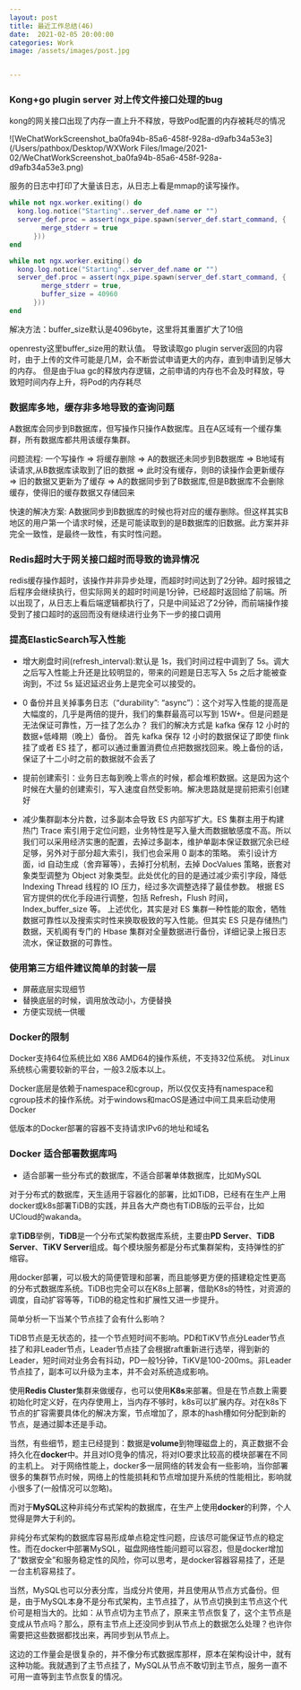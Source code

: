 ```yaml
---
layout: post
title: 最近工作总结(46)
date:  2021-02-05 20:00:00
categories: Work
image: /assets/images/post.jpg


---
```


   

### Kong+go plugin server 对上传文件接口处理的bug

kong的网关接口出现了内存一直上升不释放，导致Pod配置的内存被耗尽的情况

![WeChatWorkScreenshot_ba0fa94b-85a6-458f-928a-d9afb34a53e3](/Users/pathbox/Desktop/WXWork Files/Image/2021-02/WeChatWorkScreenshot_ba0fa94b-85a6-458f-928a-d9afb34a53e3.png)

服务的日志中打印了大量该日志，从日志上看是mmap的读写操作。

```lua
while not ngx.worker.exiting() do 
  kong.log.notice("Starting"..server_def.name or "")
  server_def.proc = assert(ngx_pipe.spawn(server_def.start_command, {
        merge_stderr = true
      }))
end

while not ngx.worker.exiting() do 
  kong.log.notice("Starting"..server_def.name or "")
  server_def.proc = assert(ngx_pipe.spawn(server_def.start_command, {
        merge_stderr = true,
        buffer_size = 40960 
      }))
end
```

解决方法：buffer_size默认是4096byte，这里将其重置扩大了10倍

openresty这里buffer_size用的默认值。 导致读取go plugin server返回的内容时，由于上传的文件可能是几M，会不断尝试申请更大的内存，直到申请到足够大的内存。 但是由于lua gc的释放内存逻辑，之前申请的内存也不会及时释放，导致短时间内存上升，将Pod的内存耗尽

### 数据库多地，缓存非多地导致的查询问题

A数据库会同步到B数据库，但写操作只操作A数据库。且在A区域有一个缓存集群，所有数据库都共用该缓存集群。

问题流程: 一个写操作 => 将缓存删除 => A的数据还未同步到B数据库 => B地域有读请求,从B数据库读取到了旧的数据 => 此时没有缓存，则B的读操作会更新缓存 => 旧的数据又更新为了缓存 => A的数据同步到了B数据库,但是B数据库不会删除缓存，使得旧的缓存数据又存储回来

快速的解决方案: A数据同步到B数据库的时候也将对应的缓存删除。但这样其实B地区的用户第一个请求时候，还是可能读取到的是B数据库的旧数据。此方案并非完全一致性，是最终一致性，有实时性问题。



### Redis超时大于网关接口超时而导致的诡异情况

redis缓存操作超时，该操作并非异步处理，而超时时间达到了2分钟。超时报错之后程序会继续执行，但实际网关的超时时间是1分钟，已经超时返回给了前端。所以出现了，从日志上看后端逻辑都执行了，只是中间延迟了2分钟，而前端操作接受到了接口超时的返回而没有继续进行业务下一步的接口调用



### 提高ElasticSearch写入性能

- 增大刷盘时间(refresh_interval):默认是 1s，我们时间过程中调到了 5s。调大之后写入性能上升还是比较明显的，带来的问题是日志写入 5s 之后才能被查询到，不过 5s 延迟延迟业务上是完全可以接受的。

- 0 备份并且关掉事务日志（“durability”: “async”）：这个对写入性能的提高是大幅度的，几乎是两倍的提升，我们的集群最高可以写到 15W+。但是问题是无法保证可靠性，万一挂了怎么办？  我们的解决方式是 kafka 保存 12 小时的数据+低峰期（晚上）备份。  首先 kafka 保存 12 小时的数据保证了即使 flink 挂了或者 ES 挂了，都可以通过重置消费位点把数据找回来。晚上备份的话，保证了十二小时之前的数据就不会丢了

- 提前创建索引：业务日志每到晚上零点的时候，都会堆积数据。这是因为这个时候在大量的创建索引，写入速度自然受影响。解决思路就是提前把索引创建好

- 减少集群副本分片数，过多副本会导致 ES 内部写扩大。ES 集群主用于构建热门 Trace 索引用于定位问题，业务特性是写入量大而数据敏感度不高。所以我们可以采用经济实惠的配置，去掉过多副本，维护单副本保证数据冗余已经足够，另外对于部分超大索引，我们也会采用 0 副本的策略。
  索引设计方面，id 自动生成（舍弃幂等），去掉打分机制，去掉 DocValues 策略，嵌套对象类型调整为 Object 对象类型。此处优化的目的是通过减少索引字段，降低 Indexing Thread 线程的 IO 压力，经过多次调整选择了最佳参数。
  根据 ES 官方提供的优化手段进行调整，包括 Refresh，Flush 时间，Index_buffer_size 等。
  上述优化，其实是对 ES 集群一种性能的取舍，牺牲数据可靠性以及搜索实时性来换取极致的写入性能。但其实 ES 只是存储热门数据，天机阁有专门的 Hbase 集群对全量数据进行备份，详细记录上报日志流水，保证数据的可靠性。




### 使用第三方组件建议简单的封装一层

- 屏蔽底层实现细节
- 替换底层的时候，调用放改动小，方便替换
- 方便实现统一供暖



### Docker的限制

Docker支持64位系统比如 X86 AMD64的操作系统，不支持32位系统。 对Linux系统核心需要较新的平台，一般3.2版本以上。

Docker底层是依赖于namespace和cgroup，所以仅仅支持有namespace和cgroup技术的操作系统。对于windows和macOS是通过中间工具来启动使用Docker

低版本的Docker部署的容器不支持请求IPv6的地址和域名

### Docker 适合部署数据库吗

- 适合部署一些分布式的数据库，不适合部署单体数据库，比如MySQL

对于分布式的数据库，天生适用于容器化的部署，比如TiDB，已经有在生产上用docker或k8s部署TiDB的实践，并且各大产商也有TiDB版的云平台，比如UCloud的wakanda。

拿**TiDB**举例，**TiDB**是一个分布式架构数据库系统，主要由**PD Server**、**TiDB Server**、**TiKV Server**组成。每个模块服务都是分布式集群架构，支持弹性的扩缩容。

用docker部署，可以极大的简便管理和部署，而且能够更方便的搭建稳定性更高的分布式数据库系统。TiDB也完全可以在K8s上部署，借助K8s的特性，对资源的调度，自动扩容等等，TiDB的稳定性和扩展性又进一步提升。

简单分析一下当某个节点挂了会有什么影响？

TiDB节点是无状态的，挂一个节点短时间不影响。PD和TiKV节点分Leader节点挂了和非Leader节点，Leader节点挂了会根据raft重新进行选举，得到新的Leader，短时间对业务会有抖动，PD一般1分钟，TiKV是100-200ms。非Leader节点挂了，副本可以升级为主本，并不会对系统造成影响。

使用**Redis Cluster**集群来做缓存，也可以使用**K8s**来部署。但是在节点数上需要初始化时定义好，在内存使用上，当内存不够时，k8s可以扩展内存。对在k8s下节点的扩容需要具体化的解决方案，节点增加了，原本的hash槽如何分配到新的节点，是通过脚本还是手动。

当然，有些细节，题主已经提到：数据是**volume**到物理磁盘上的，真正数据不会持久化在**docker**中。并且对IO竞争的情况，将对IO要求比较高的模块部署在不同的主机上。 对于网络性能上，docker多一层网络的转发会有一些影响，当你部署很多的集群节点时候，网络上的性能损耗和节点增加提升系统的性能相比，影响就小很多了(一般情况可以忽略)。

而对于**MySQL**这种非纯分布式架构的数据库，在生产上使用**docker**的利弊，个人觉得是弊大于利的。

非纯分布式架构的数据库容易形成单点稳定性问题，应该尽可能保证节点的稳定性。而在docker中部署MySQL，磁盘网络性能问题可以容忍，但是docker增加了“数据安全”和服务稳定性的风险，你可以思考，是docker容器容易挂了，还是一台主机容易挂了。

当然，MySQL也可以分表分库，当成分片使用，并且使用从节点方式备份。但是，由于MySQL本身不是分布式架构，主节点挂了，从节点切换到主节点这个代价可是相当大的。比如：从节点切为主节点了，原来主节点恢复了，这个主节点是变成从节点吗？那么，原有主节点上还没同步到从节点上的数据怎么处理？也许你需要把这些数据都找出来，再同步到从节点上。

这边的工作量会是很复杂的，并不像分布式数据库那样，原本在架构设计中，就有这种功能。我就遇到了主节点挂了，MySQL从节点不敢切到主节点，服务一直不可用一直等到主节点恢复的情况。